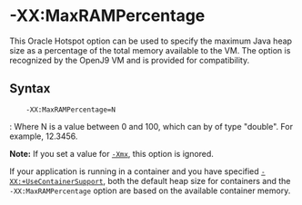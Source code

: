 <!--
* Copyright (c) 2017, 2018 IBM Corp. and others
*
* This program and the accompanying materials are made
* available under the terms of the Eclipse Public License 2.0
* which accompanies this distribution and is available at
* https://www.eclipse.org/legal/epl-2.0/ or the Apache
* License, Version 2.0 which accompanies this distribution and
* is available at https://www.apache.org/licenses/LICENSE-2.0.
*
* This Source Code may also be made available under the
* following Secondary Licenses when the conditions for such
* availability set forth in the Eclipse Public License, v. 2.0
* are satisfied: GNU General Public License, version 2 with
* the GNU Classpath Exception [1] and GNU General Public
* License, version 2 with the OpenJDK Assembly Exception [2].
*
* [1] https://www.gnu.org/software/classpath/license.html
* [2] http://openjdk.java.net/legal/assembly-exception.html
*
* SPDX-License-Identifier: EPL-2.0 OR Apache-2.0 OR GPL-2.0 WITH
* Classpath-exception-2.0 OR LicenseRef-GPL-2.0 WITH Assembly-exception
-->

# -XX:MaxRAMPercentage

This Oracle Hotspot option can be used to specify the maximum Java heap size as a percentage of the total memory available to the VM. The option is recognized by the OpenJ9 VM and is provided for compatibility.

## Syntax

        -XX:MaxRAMPercentage=N

: Where N is a value between 0 and 100, which can by of type "double". For example, 12.3456.

<i class="fa fa-pencil-square-o" aria-hidden="true"></i> **Note:** If you set a value for [`-Xmx`](xms.md), this option is ignored.

If your application is running in a container and you have specified [`-XX:+UseContainerSupport`](xxusecontainersupport), both the default heap size for containers and the `-XX:MaxRAMPercentage` option are based on the available container memory.

<!-- ==== END OF TOPIC ==== xxmaxrampercentage.md ==== -->
